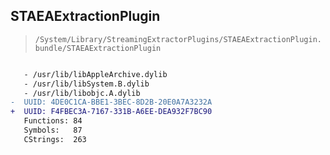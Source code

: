 ## STAEAExtractionPlugin

> `/System/Library/StreamingExtractorPlugins/STAEAExtractionPlugin.bundle/STAEAExtractionPlugin`

```diff

   - /usr/lib/libAppleArchive.dylib
   - /usr/lib/libSystem.B.dylib
   - /usr/lib/libobjc.A.dylib
-  UUID: 4DE0C1CA-BBE1-3BEC-8D2B-20E0A7A3232A
+  UUID: F4FBEC3A-7167-331B-A6EE-DEA932F7BC90
   Functions: 84
   Symbols:   87
   CStrings:  263

```
